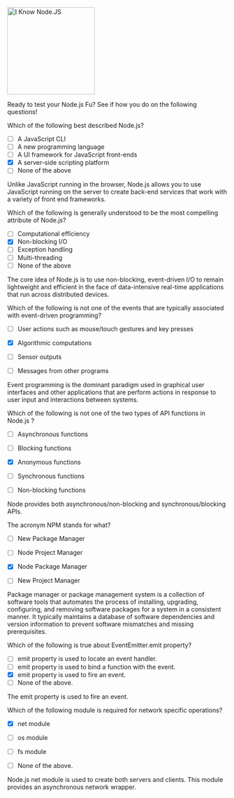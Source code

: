 <!--
name: node-assessment
version : 0.0.1
title : "Node.js Assessment"
description: "A brief assessment of Node.js knowledge. "
homepage : "https://pilot.outlearn.com/user/25"
author : "Jeff Whatcott"
license : "Creative Commons Attribution 4.0 International"
freshnessDate : 2015-06-19
-->

<!-- @section, "title" : "Node.js Knowledge Assessment"-->

<img src="http://cdn.meme.am/instances/500x/61587994.jpg" alt="I Know Node.JS" style="width:200px;height:200px;">

Ready to test your Node.js Fu? See if how you do on the following questions!

<!-- @multipleChoice -->

Which of the following best described Node.js?

- [ ] A JavaScript CLI
- [ ] A new programming language
- [ ] A UI framework for JavaScript front-ends
- [X] A server-side scripting platform
- [ ] None of the above

Unlike JavaScript running in the browser, Node.js allows you to use JavaScript running on the server to create back-end services that work with a variety of front end frameworks.

<!-- @end -->

<!-- @multipleChoice -->

Which of the following is generally understood to be the most compelling attribute of Node.js?

- [ ] Computational efficiency
- [X] Non-blocking I/O
- [ ] Exception handling
- [ ] Multi-threading
- [ ] None of the above

The core idea of Node.js is to use non-blocking, event-driven I/O to remain lightweight and efficient in the face of data-intensive real-time applications that run across distributed devices.

<!-- @end -->

<!-- @multipleChoice -->

Which of the following is not one of the events that are typically associated with event-driven programming?

- [ ] User actions such as mouse/touch gestures and key presses
- [X] Algorithmic computations
- [ ] Sensor outputs
- [ ] Messages from other programs


Event programming is the dominant paradigm used in graphical user interfaces and other applications that are perform  actions in response to user input and interactions between systems.

<!-- @end -->

<!-- @multipleChoice -->

Which of the following is not one of the two types of API functions in Node.js ?

- [ ] Asynchronous functions
- [ ] Blocking functions
- [X] Anonymous functions
- [ ] Synchronous functions
- [ ] Non-blocking functions


Node provides both asynchronous/non-blocking and synchronous/blocking APIs.

<!-- @end -->

<!-- @multipleChoice -->

The acronym NPM stands for what?

- [ ] New Package Manager
- [ ] Node Project Manager
- [X] Node Package Manager
- [ ] New Project Manager


 Package manager or package management system is a collection of software tools that automates the process of installing, upgrading, configuring, and removing software packages for a system in a consistent manner. It typically maintains a database of software dependencies and version information to prevent software mismatches and missing prerequisites.

<!-- @end -->

<!-- @multipleChoice -->

Which of the following is true about EventEmitter.emit property?

- [ ] emit property is used to locate an event handler.
- [ ] emit property is used to bind a function with the event.
- [X] emit property is used to fire an event.
- [ ] None of the above.

The emit property is used to fire an event.

<!-- @end -->

<!-- @multipleChoice -->

Which of the following module is required for network specific operations?

- [X] net module

- [ ] os module

- [ ] fs module

- [ ] None of the above.

Node.js net module is used to create both servers and clients. This module provides an asynchronous network wrapper.

<!-- @end -->
